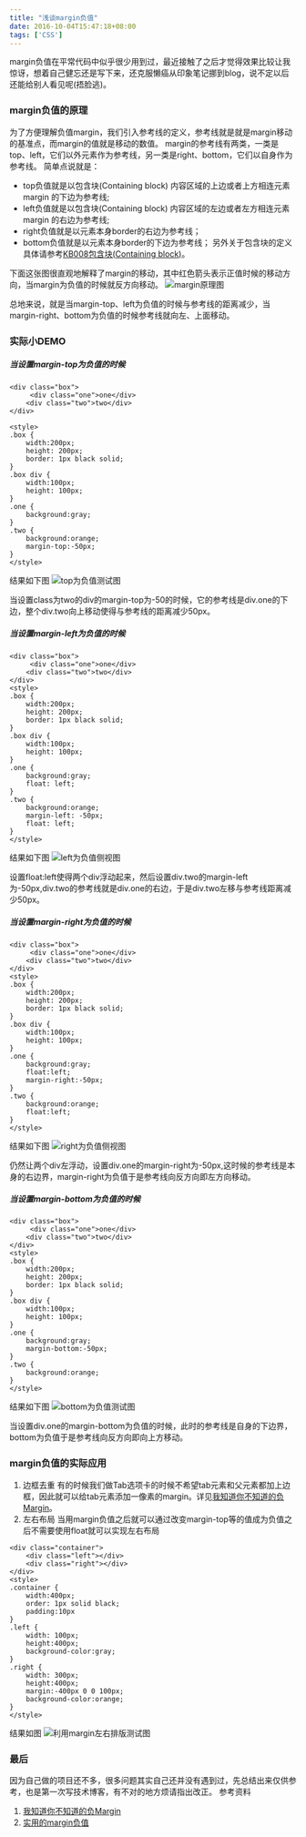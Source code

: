 ```yaml
---
title: "浅谈margin负值"
date: 2016-10-04T15:47:18+08:00
tags: ['CSS']
---
```

margin负值在平常代码中似乎很少用到过，最近接触了之后才觉得效果比较让我惊讶，想着自己健忘还是写下来，还克服懒癌从印象笔记挪到blog，说不定以后还能给别人看见呢(捂脸逃)。
<!-- more -->
### margin负值的原理
为了方便理解负值margin，我们引入参考线的定义，参考线就是就是margin移动的基准点，而margin的值就是移动的数值。
margin的参考线有两类，一类是top、left，它们以外元素作为参考线，另一类是right、bottom，它们以自身作为参考线。
简单点说就是：
- top负值就是以包含块(Containing block) 内容区域的上边或者上方相连元素 margin 的下边为参考线;
- left负值就是以包含块(Containing block) 内容区域的左边或者左方相连元素 margin 的右边为参考线;
- right负值就是以元素本身border的右边为参考线；
- bottom负值就是以元素本身border的下边为参考线；
另外关于包含块的定义具体请参考[KB008包含块(Containing block)](http://w3help.org/zh-cn/kb/008/)。

下面这张图很直观地解释了margin的移动，其中红色箭头表示正值时候的移动方向，当margin为负值的时候就反方向移动。
![margin原理图](http://ojzeprg7w.bkt.clouddn.com/%E6%B5%8B%E8%AF%95.png)

总地来说，就是当margin-top、left为负值的时候与参考线的距离减少，当margin-right、bottom为负值的时候参考线就向左、上面移动。
### 实际小DEMO
##### 当设置margin-top为负值的时候
```
<div class="box">
     <div class="one">one</div>
    <div class="two">two</div>
</div>

<style>
.box {
    width:200px;
    height: 200px;
    border: 1px black solid;
}
.box div {
    width:100px;
    height: 100px;
}
.one {
	background:gray;
}
.two {
	background:orange;
	margin-top:-50px;
}
</style>
```
结果如下图
![top为负值测试图](http://ojzeprg7w.bkt.clouddn.com/top.png)

当设置class为two的div的margin-top为-50的时候，它的参考线是div.one的下边，整个div.two向上移动使得与参考线的距离减少50px。
##### 当设置margin-left为负值的时候
```
<div class="box">
     <div class="one">one</div>
    <div class="two">two</div>
</div>
<style>
.box {
    width:200px;
    height: 200px;
    border: 1px black solid;
}
.box div {
    width:100px;
    height: 100px;
}
.one {
	background:gray;
	float: left;
}
.two {
	background:orange;
    margin-left: -50px;
    float: left;
}
</style>
```
结果如下图
![left为负值侧视图](http://ojzeprg7w.bkt.clouddn.com/left.png)

设置float:left使得两个div浮动起来，然后设置div.two的margin-left为-50px,div.two的参考线就是div.one的右边，于是div.two左移与参考线距离减少50px。
##### 当设置margin-right为负值的时候
```
<div class="box">
     <div class="one">one</div>
    <div class="two">two</div>
</div>
<style>
.box {
    width:200px;
    height: 200px;
    border: 1px black solid;
}
.box div {
    width:100px;
    height: 100px;
}
.one {
    background:gray;
    float:left;
    margin-right:-50px;
}
.two {
    background:orange;
    float:left;
}
</style>
```
结果如下图
![right为负值侧视图](http://ojzeprg7w.bkt.clouddn.com/left.png)

仍然让两个div左浮动，设置div.one的margin-right为-50px,这时候的参考线是本身的右边界，margin-right为负值于是参考线向反方向即左方向移动。
##### 当设置margin-bottom为负值的时候
```
<div class="box">
     <div class="one">one</div>
    <div class="two">two</div>
</div>
<style>
.box {
    width:200px;
    height: 200px;
    border: 1px black solid;
}
.box div {
    width:100px;
    height: 100px;
}
.one {
    background:gray;
    margin-bottom:-50px;
}
.two {
    background:orange;
}
</style>
```
结果如下图
![bottom为负值测试图](http://ojzeprg7w.bkt.clouddn.com/top.png)

当设置div.one的margin-bottom为负值的时候，此时的参考线是自身的下边界，bottom为负值于是参考线向反方向即向上方移动。
### margin负值的实际应用
1. 边框去重
有的时候我们做Tab选项卡的时候不希望tab元素和父元素都加上边框，因此就可以给tab元素添加一像素的margin。详见[我知道你不知道的负Margin](http://www.hicss.net/i-know-you-do-not-know-the-negative-margin/)。
2. 左右布局
当用margin负值之后就可以通过改变margin-top等的值成为负值之后不需要使用float就可以实现左右布局

```
<div class="container">
    <div class="left"></div>
    <div class="right"></div>
</div>
<style>
.container {
	width:400px;
	order: 1px solid black;
	padding:10px
}
.left {
	width: 100px;
	height:400px;
	background-color:gray;
}
.right {
	width: 300px;
	height:400px;
	margin:-400px 0 0 100px;
	background-color:orange;
}
</style>
```
结果如图
![利用margin左右排版测试图](http://ojzeprg7w.bkt.clouddn.com/buju.png)
### 最后
因为自己做的项目还不多，很多问题其实自己还并没有遇到过，先总结出来仅供参考，也是第一次写技术博客，有不对的地方烦请指出改正。
参考资料
1. [我知道你不知道的负Margin](http://www.hicss.net/i-know-you-do-not-know-the-negative-margin/)
2. [实用的margin负值](http://blog.acwong.org/2014/12/06/negative-margins/)
